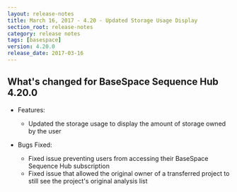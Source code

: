 ```yaml
---
layout: release-notes
title: March 16, 2017 - 4.20 - Updated Storage Usage Display
section_root: release-notes
category: release notes
tags: [basespace]
version: 4.20.0
release_date: 2017-03-16
---
```


## What's changed for BaseSpace Sequence Hub 4.20.0

- Features:
	- Updated the storage usage to display the amount of storage owned by the user
  
- Bugs Fixed:
	- Fixed issue preventing users from accessing their BaseSpace Sequence Hub subscription
	- Fixed issue that allowed the original owner of a transferred project to still see the project's original analysis list